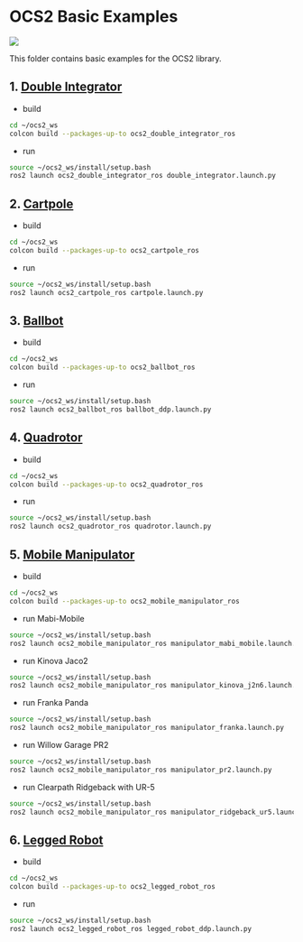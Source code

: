 # OCS2 Basic Examples
[![](http://i0.hdslb.com/bfs/archive/1bf12ba98ed8e7fe01594bb2a713ddafdd580488.jpg)](https://www.bilibili.com/video/BV12vv9eGEns/)

This folder contains basic examples for the OCS2 library.

## 1. [Double Integrator](https://leggedrobotics.github.io/ocs2/robotic_examples.html#double-integrator)

* build
```bash
cd ~/ocs2_ws
colcon build --packages-up-to ocs2_double_integrator_ros
```
* run
```bash
source ~/ocs2_ws/install/setup.bash
ros2 launch ocs2_double_integrator_ros double_integrator.launch.py
```


## 2. [Cartpole](https://leggedrobotics.github.io/ocs2/robotic_examples.html#cartpole)

* build
```bash
cd ~/ocs2_ws
colcon build --packages-up-to ocs2_cartpole_ros
```
* run
```bash
source ~/ocs2_ws/install/setup.bash
ros2 launch ocs2_cartpole_ros cartpole.launch.py
```


## 3. [Ballbot](https://leggedrobotics.github.io/ocs2/robotic_examples.html#ballbot)

* build
```bash
cd ~/ocs2_ws
colcon build --packages-up-to ocs2_ballbot_ros
```
* run
```bash
source ~/ocs2_ws/install/setup.bash
ros2 launch ocs2_ballbot_ros ballbot_ddp.launch.py
```

## 4. [Quadrotor](https://leggedrobotics.github.io/ocs2/robotic_examples.html#quadrotor)

* build
```bash
cd ~/ocs2_ws
colcon build --packages-up-to ocs2_quadrotor_ros 
```
* run
```bash
source ~/ocs2_ws/install/setup.bash
ros2 launch ocs2_quadrotor_ros quadrotor.launch.py
```

## 5. [Mobile Manipulator](https://leggedrobotics.github.io/ocs2/robotic_examples.html#mobile-manipulator)

* build
```bash
cd ~/ocs2_ws
colcon build --packages-up-to ocs2_mobile_manipulator_ros 
```
* run Mabi-Mobile
```bash
source ~/ocs2_ws/install/setup.bash
ros2 launch ocs2_mobile_manipulator_ros manipulator_mabi_mobile.launch.py
```
* run Kinova Jaco2
```bash
source ~/ocs2_ws/install/setup.bash
ros2 launch ocs2_mobile_manipulator_ros manipulator_kinova_j2n6.launch.py
```
* run Franka Panda
```bash
source ~/ocs2_ws/install/setup.bash
ros2 launch ocs2_mobile_manipulator_ros manipulator_franka.launch.py
```
* run Willow Garage PR2
```bash
source ~/ocs2_ws/install/setup.bash
ros2 launch ocs2_mobile_manipulator_ros manipulator_pr2.launch.py
```
* run Clearpath Ridgeback with UR-5
```bash
source ~/ocs2_ws/install/setup.bash
ros2 launch ocs2_mobile_manipulator_ros manipulator_ridgeback_ur5.launch.py 
```


## 6. [Legged Robot](https://leggedrobotics.github.io/ocs2/robotic_examples.html#legged-robot)
* build
```bash
cd ~/ocs2_ws
colcon build --packages-up-to ocs2_legged_robot_ros
```
* run
```bash
source ~/ocs2_ws/install/setup.bash
ros2 launch ocs2_legged_robot_ros legged_robot_ddp.launch.py
```
